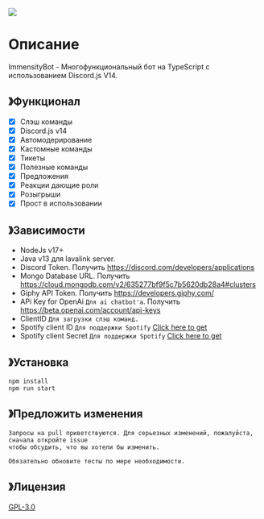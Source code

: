 ![](https://cdn.discordapp.com/attachments/1032258830500900886/1086912068134903898/ImmensityBot.png)

# Описание

ImmensityBot - Многофункциональный бот на TypeScript с использованием Discord.js V14.

## 》Функционал

- [x] Слэш команды
- [x] Discord.js v14
- [x] Автомодерирование
- [X] Кастомные команды
- [x] Тикеты
- [x] Полезные команды
- [x] Предложения
- [x] Реакции дающие роли
- [x] Розыгрыши
- [x] Прост в использовании

## 》Зависимости

- NodeJs v17+
- Java v13 для lavalink server.
- Discord Token. Получить https://discord.com/developers/applications
- Mongo Database URL. Получить https://cloud.mongodb.com/v2/635277bf9f5c7b5620db28a4#clusters
- Giphy API Token. Получить https://developers.giphy.com/
- APi Key for OpenAi `Для ai chatbot'а`. Получить https://beta.openai.com/account/api-keys
- ClientID `Для загрузки слэш команд.`
- Spotify client ID `Для поддержки Spotify` [Click here to get](https://developer.spotify.com/dashboard/login)
- Spotify client Secret `Для поддержки Spotify` [Click here to get](https://developer.spotify.com/dashboard/login)

## 》Установка

```
npm install
npm run start
```

## 》Предложить изменения

```
Запросы на pull приветствуются. Для серьезных изменений, пожалуйста, сначала откройте issue
чтобы обсудить, что вы хотели бы изменить.

Обязательно обновите тесты по мере необходимости.
```

## 》Лицензия

[GPL-3.0](https://choosealicense.com/licenses/gpl-3.0/)

